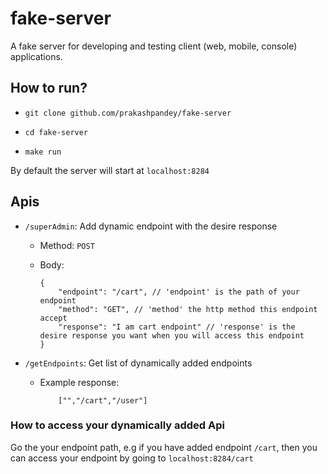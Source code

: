 # fake-server

A fake server for developing and testing client (web, mobile, console) applications.

## How to run?

- `git clone github.com/prakashpandey/fake-server`

- `cd fake-server`

- `make run`

By default the server will start at `localhost:8284`

## Apis

- `/superAdmin`: Add dynamic endpoint with the desire response

    - Method: `POST`
    
    - Body: 
        ```
        {
            "endpoint": "/cart", // 'endpoint' is the path of your endpoint
            "method": "GET", // 'method' the http method this endpoint accept
            "response": "I am cart endpoint" // 'response' is the desire response you want when you will access this endpoint
        }	
        ```

- `/getEndpoints`: Get list of dynamically added endpoints

    - Example response: 
        ```
            ["","/cart","/user"]
        ```

### How to access your dynamically added Api

Go the your endpoint path, e.g if you have added endpoint `/cart`, then you can access your endpoint by going to
`localhost:8284/cart`
